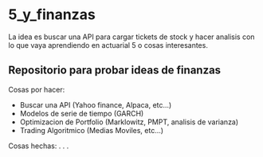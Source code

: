 # 5_y_finanzas
La idea es buscar una API para cargar tickets de stock y hacer analisis con lo que vaya aprendiendo en actuarial 5 o cosas interesantes.
## Repositorio para probar ideas de finanzas

Cosas por hacer:
 - Buscar una API (Yahoo finance, Alpaca, etc...)
 - Modelos de serie de tiempo (GARCH)
 - Optimizacion de Portfolio (Marklowitz, PMPT, analisis de varianza)
 - Trading Algoritmico (Medias Moviles, etc...)
 
Cosas hechas:
  .
  .
  .
